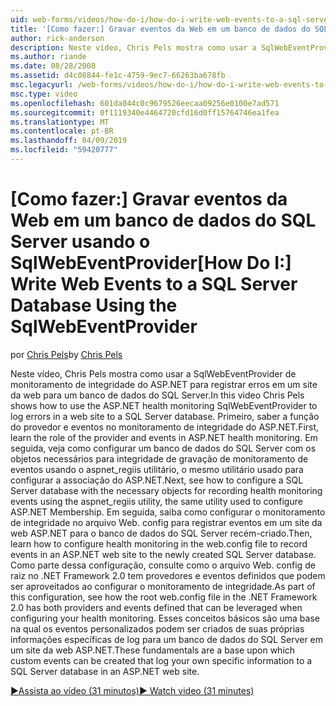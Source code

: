 ```yaml
---
uid: web-forms/videos/how-do-i/how-do-i-write-web-events-to-a-sql-server-database-using-the-sqlwebeventprovider
title: '[Como fazer:] Gravar eventos da Web em um banco de dados do SQL Server usando o SqlWebEventProvider | Microsoft Docs'
author: rick-anderson
description: Neste vídeo, Chris Pels mostra como usar a SqlWebEventProvider de monitoramento de integridade do ASP.NET para registrar erros em um site da web para um banco de dados do SQL Server. Primeiro, lear...
ms.author: riande
ms.date: 08/28/2008
ms.assetid: d4c08844-fe1c-4759-9ec7-66263ba678fb
msc.legacyurl: /web-forms/videos/how-do-i/how-do-i-write-web-events-to-a-sql-server-database-using-the-sqlwebeventprovider
msc.type: video
ms.openlocfilehash: 601da044c0c9679526eecaa09256e0100e7ad571
ms.sourcegitcommit: 0f1119340e4464720cfd16d0ff15764746ea1fea
ms.translationtype: MT
ms.contentlocale: pt-BR
ms.lasthandoff: 04/09/2019
ms.locfileid: "59420777"
---
```

# <a name="how-do-i-write-web-events-to-a-sql-server-database-using-the-sqlwebeventprovider"></a><span data-ttu-id="eab12-104">[Como fazer:] Gravar eventos da Web em um banco de dados do SQL Server usando o SqlWebEventProvider</span><span class="sxs-lookup"><span data-stu-id="eab12-104">[How Do I:] Write Web Events to a SQL Server Database Using the SqlWebEventProvider</span></span>

<span data-ttu-id="eab12-105">por [Chris Pels](https://twitter.com/chrispels)</span><span class="sxs-lookup"><span data-stu-id="eab12-105">by [Chris Pels](https://twitter.com/chrispels)</span></span>

<span data-ttu-id="eab12-106">Neste vídeo, Chris Pels mostra como usar a SqlWebEventProvider de monitoramento de integridade do ASP.NET para registrar erros em um site da web para um banco de dados do SQL Server.</span><span class="sxs-lookup"><span data-stu-id="eab12-106">In this video Chris Pels shows how to use the ASP.NET health monitoring SqlWebEventProvider to log errors in a web site to a SQL Server database.</span></span> <span data-ttu-id="eab12-107">Primeiro, saber a função do provedor e eventos no monitoramento de integridade do ASP.NET.</span><span class="sxs-lookup"><span data-stu-id="eab12-107">First, learn the role of the provider and events in ASP.NET health monitoring.</span></span> <span data-ttu-id="eab12-108">Em seguida, veja como configurar um banco de dados do SQL Server com os objetos necessários para integridade de gravação de monitoramento de eventos usando o aspnet\_regiis utilitário, o mesmo utilitário usado para configurar a associação do ASP.NET.</span><span class="sxs-lookup"><span data-stu-id="eab12-108">Next, see how to configure a SQL Server database with the necessary objects for recording health monitoring events using the aspnet\_regiis utility, the same utility used to configure ASP.NET Membership.</span></span> <span data-ttu-id="eab12-109">Em seguida, saiba como configurar o monitoramento de integridade no arquivo Web. config para registrar eventos em um site da web ASP.NET para o banco de dados do SQL Server recém-criado.</span><span class="sxs-lookup"><span data-stu-id="eab12-109">Then, learn how to configure health monitoring in the web.config file to record events in an ASP.NET web site to the newly created SQL Server database.</span></span> <span data-ttu-id="eab12-110">Como parte dessa configuração, consulte como o arquivo Web. config de raiz no .NET Framework 2.0 tem provedores e eventos definidos que podem ser aproveitados ao configurar o monitoramento de integridade.</span><span class="sxs-lookup"><span data-stu-id="eab12-110">As part of this configuration, see how the root web.config file in the .NET Framework 2.0 has both providers and events defined that can be leveraged when configuring your health monitoring.</span></span> <span data-ttu-id="eab12-111">Esses conceitos básicos são uma base na qual os eventos personalizados podem ser criados de suas próprias informações específicas de log para um banco de dados do SQL Server em um site da web ASP.NET.</span><span class="sxs-lookup"><span data-stu-id="eab12-111">These fundamentals are a base upon which custom events can be created that log your own specific information to a SQL Server database in an ASP.NET web site.</span></span>

[<span data-ttu-id="eab12-112">&#9654;Assista ao vídeo (31 minutos)</span><span class="sxs-lookup"><span data-stu-id="eab12-112">&#9654; Watch video (31 minutes)</span></span>](https://channel9.msdn.com/Blogs/ASP-NET-Site-Videos/how-do-i-write-web-events-to-a-sql-server-database-using-the-sqlwebeventprovider)
